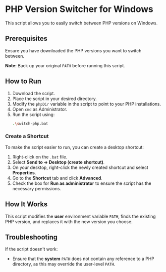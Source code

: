 # PHP Version Switcher for Windows

This script allows you to easily switch between PHP versions on Windows.

## Prerequisites

Ensure you have downloaded the PHP versions you want to switch between.

**Note**: Back up your original `PATH` before running this script.

## How to Run

1. Download the script.
2. Place the script in your desired directory.
3. Modify the `phpDir` variable in the script to point to your PHP installations.
4. Open `cmd` as Administrator.
5. Run the script using:
   ```bash
   .\switch-php.bat
   ```

### Create a Shortcut

To make the script easier to run, you can create a desktop shortcut:

1. Right-click on the `.bat` file.
2. Select **Send to → Desktop (create shortcut)**.
3. On your desktop, right-click the newly created shortcut and select **Properties**.
4. Go to the **Shortcut** tab and click **Advanced**.
5. Check the box for **Run as administrator** to ensure the script has the necessary permissions.

## How It Works

This script modifies the **user** environment variable `PATH`, finds the existing PHP version, and replaces it with the new version you choose.

## Troubleshooting

If the script doesn't work:

- Ensure that the **system** `PATH` does not contain any reference to a PHP directory, as this may override the user-level `PATH`.
